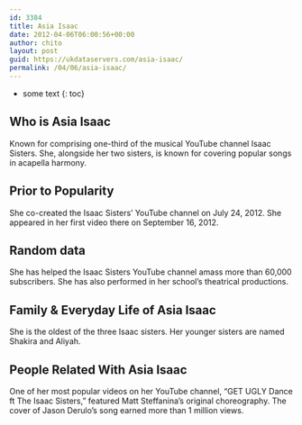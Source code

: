 ```yaml
---
id: 3384
title: Asia Isaac
date: 2012-04-06T06:00:56+00:00
author: chito
layout: post
guid: https://ukdataservers.com/asia-isaac/
permalink: /04/06/asia-isaac/
---
```


* some text
{: toc}
          
          
## Who is  Asia Isaac
                  
                  
                  
Known for comprising one-third of the musical YouTube channel Isaac Sisters. She, alongside her two sisters, is known for covering popular songs in acapella harmony.
                  
                
                
                
## Prior to Popularity 
                  
                  
                  
She co-created the Isaac Sisters&#8217; YouTube channel on July 24, 2012. She appeared in her first video there on September 16, 2012.
                  
                
                
                
## Random data 
                  
                  
                  
She has helped the Isaac Sisters YouTube channel amass more than 60,000 subscribers. She has also performed in her school&#8217;s theatrical productions.
                  
                
                
                
## Family & Everyday Life of Asia Isaac
                  
                  
                  
She is the oldest of the three Isaac sisters. Her younger sisters are named Shakira and Aliyah.
                  
                
                
                
## People Related With  Asia Isaac
                  
                  
                  
One of her most popular videos on her YouTube channel, &#8220;GET UGLY Dance ft The Isaac Sisters,&#8221; featured Matt Steffanina&#8217;s original choreography. The cover of Jason Derulo&#8217;s song earned more than 1 million views.
                  
                
              
            
          
          
          
    
    
  
